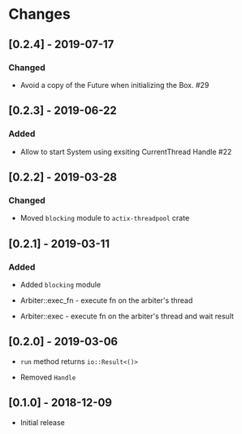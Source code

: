 # Changes

## [0.2.4] - 2019-07-17

### Changed

* Avoid a copy of the Future when initializing the Box. #29


## [0.2.3] - 2019-06-22

### Added

* Allow to start System using exsiting CurrentThread Handle #22


## [0.2.2] - 2019-03-28

### Changed

* Moved `blocking` module to `actix-threadpool` crate


## [0.2.1] - 2019-03-11

### Added

* Added `blocking` module

* Arbiter::exec_fn - execute fn on the arbiter's thread

* Arbiter::exec - execute fn on the arbiter's thread and wait result


## [0.2.0] - 2019-03-06

* `run` method returns `io::Result<()>`

* Removed `Handle`


## [0.1.0] - 2018-12-09

* Initial release
